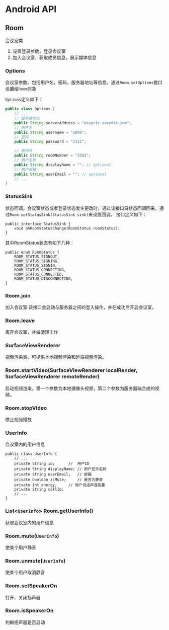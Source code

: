 
# Android API

## Room

会议室类

1. 设置登录参数，登录会议室
2. 加入会议室，获取成员信息，展示媒体信息

### Options

会议室参数。包括用户名，密码，服务器地址等信息。通过`Room.setOptions`接口设置给`Room`对象

`Options`定义如下：

```java
public class Options {
    // ...
    // 服务器地址
    public String serverAddress = "easyrtc.easydss.com";
    // 用户名
    public String username = "1008";
    // 密码
    public String password = "1111";

    // 房间号
    public String roomNumber = "3581";
    // 用户名称
    public String displayName = ""; // optional
    // 用户邮箱
    public String userEmail = ""; // optional
    // ...
}
```

### StatusSink

状态回调。会议室状态或者登录状态发生更改时，通过该接口将状态回调回来。通过`Room.setStatusSink(StatusSink sink)`来设置回调。
接口定义如下：
```
public interface StatusSink {
    void onRoomStatusChange(RoomStatus roomStatus);
}
```
其中RoomStatus状态有如下几种：
```
public enum RoomStatus {
    ROOM_STATUS_SIGNOUT,
    ROOM_STATUS_SIGNING,
    ROOM_STATUS_SIGNIN,
    ROOM_STATUS_CONNECTING,
    ROOM_STATUS_CONNECTED,
    ROOM_STATUS_DISCONNECTING,
}
```

### Room.join

加入会议室.该接口会启动与服务器之间的登入操作，并在成功后开启会议室。


### Room.leave

离开会议室，并做清理工作

### SurfaceViewRenderer

视频渲染类。可提供本地视频渲染和远端视频渲染。

### Room.startVideo(SurfaceViewRenderer localRender, SurfaceViewRenderer remoteRender)

启动视频渲染。第一个参数为本地摄像头视频，第二个参数为服务器端合成的视频。


### Room.stopVideo

停止视频播放


### UserInfo

会议室内的用户信息

```
public class UserInfo {
    // ...
    private String id;      //  用户ID
    private String displayName; // 用户显示名称
    private String userEmail;   // 邮箱
    private boolean isMute;     // 是否为静音
    private int energy;     // 用户说话声音能量
    private String callId;
    // ...
}
```

### List<`UserInfo`> Room.getUserInfo()

获取会议室内的用户信息


### Room.mute(`UserInfo`)

使某个用户静音


### Room.unmute(`UserInfo`)

使某个用户取消静音


### Room.setSpeakerOn

打开、关闭扬声器

### Room.isSpeakerOn

判断扬声器是否启动


